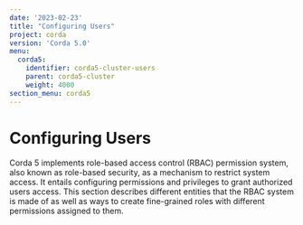 ```yaml
---
date: '2023-02-23'
title: "Configuring Users"
project: corda
version: 'Corda 5.0'
menu:
  corda5:
    identifier: corda5-cluster-users
    parent: corda5-cluster
    weight: 4000
section_menu: corda5
---
```

# Configuring Users
Corda 5 implements role-based access control (RBAC) permission system, also known as role-based security, as a mechanism to restrict system access.
It entails configuring permissions and privileges to grant authorized users access. This section describes different entities that the RBAC system is made of
as well as ways to create fine-grained roles with different permissions assigned to them.
